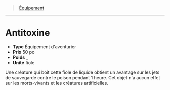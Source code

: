 ﻿---
!EquipmentItem
Type: Équipement d'aventurier
Price: 50 po
Weight: _
Unity: fiole
Id: equipment_hd.md#antitoxine
ParentLink: equipment_hd.md#Équipement
Name: Antitoxine
ParentName: Équipement
NameLevel: 1
Attributes: {}
---
> [Équipement](hd_equipment.md)

---

# Antitoxine

- **Type** Équipement d'aventurier
- **Prix** 50 po
- **Poids** _
- **Unité** fiole

Une créature qui boit cette fiole de liquide obtient un avantage sur les jets de sauvegarde contre le poison pendant 1 heure. Cet objet n'a aucun effet sur les morts-vivants et les créatures artificielles.

